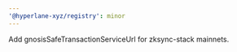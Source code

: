 ```yaml
---
'@hyperlane-xyz/registry': minor
---
```


Add gnosisSafeTransactionServiceUrl for zksync-stack mainnets.
